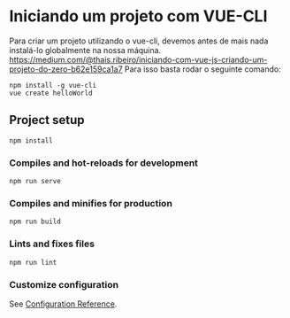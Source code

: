 # Iniciando um projeto com VUE-CLI
Para criar um projeto utilizando o vue-cli, devemos antes de mais nada instalá-lo globalmente na nossa máquina. https://medium.com/@thais.ribeiro/iniciando-com-vue-js-criando-um-projeto-do-zero-b62e159ca1a7
Para isso basta rodar o seguinte comando:
```
npm install -g vue-cli
vue create helloWorld
```
## Project setup
```
npm install
```

### Compiles and hot-reloads for development
```
npm run serve
```

### Compiles and minifies for production
```
npm run build
```

### Lints and fixes files
```
npm run lint
```

### Customize configuration
See [Configuration Reference](https://cli.vuejs.org/config/).

